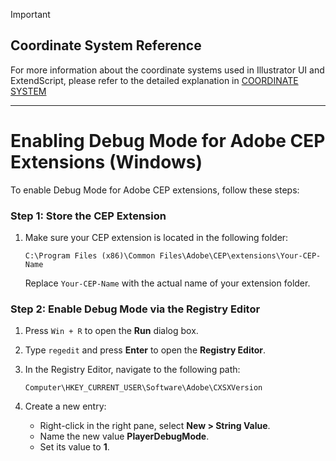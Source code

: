 > [!IMPORTANT]  
> ## **Coordinate System Reference**
> For more information about the coordinate systems used in Illustrator UI and ExtendScript, please refer to the detailed explanation in [COORDINATE SYSTEM](docs/COORDINATE-SYSTEM.md)

---

# Enabling Debug Mode for Adobe CEP Extensions (Windows)

To enable Debug Mode for Adobe CEP extensions, follow these steps:

### Step 1: Store the CEP Extension
1. Make sure your CEP extension is located in the following folder:

   `C:\Program Files (x86)\Common Files\Adobe\CEP\extensions\Your-CEP-Name`

   Replace `Your-CEP-Name` with the actual name of your extension folder.

### Step 2: Enable Debug Mode via the Registry Editor
1. Press `Win + R` to open the **Run** dialog box.
2. Type `regedit` and press **Enter** to open the **Registry Editor**.
3. In the Registry Editor, navigate to the following path:

   `Computer\HKEY_CURRENT_USER\Software\Adobe\CXSXVersion`

4. Create a new entry:
   - Right-click in the right pane, select **New > String Value**.
   - Name the new value **PlayerDebugMode**.
   - Set its value to **1**.